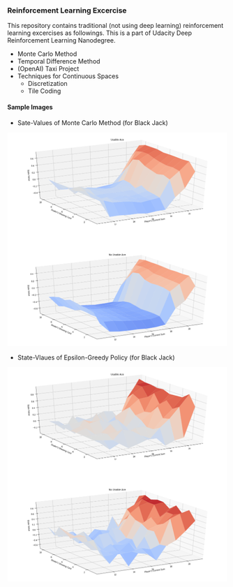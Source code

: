 ### Reinforcement Learning Excercise

This repository contains traditional (not using deep learning) reinforcement learning excercises as followings. This is a part of Udacity Deep Reinforcement Learning Nanodegree. 

- Monte Carlo Method
- Temporal Difference Method
- (OpenAI) Taxi Project
- Techniques for Continuous Spaces
    - Discretization
    - Tile Coding
    



#### Sample Images 

- Sate-Values of Monte Carlo Method (for Black Jack)

![image](./images/montecarlo1.png)


- State-Vlaues of Epsilon-Greedy Policy (for Black Jack)


![image](./images/greedy1.png)



